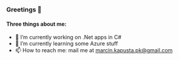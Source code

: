 ### Greetings 👋

#### Three things about me:

- 🔭 I’m currently working on .Net apps in C#
- 🌱 I’m currently learning some Azure stuff
- 📫 How to reach me: mail me at marcin.kapusta.pk@gmail.com
